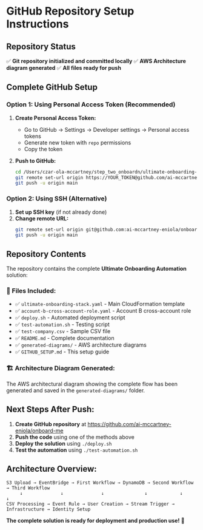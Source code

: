 # GitHub Repository Setup Instructions

## Repository Status
✅ **Git repository initialized and committed locally**
✅ **AWS Architecture diagram generated**
✅ **All files ready for push**

## Complete GitHub Setup

### Option 1: Using Personal Access Token (Recommended)

1. **Create Personal Access Token:**
   - Go to GitHub → Settings → Developer settings → Personal access tokens
   - Generate new token with `repo` permissions
   - Copy the token

2. **Push to GitHub:**
   ```bash
   cd /Users/czar-ola-mccartney/step_two_onboardn/ultimate-onboarding-automation
   git remote set-url origin https://YOUR_TOKEN@github.com/ai-mccartney-eniola/onboard-me.git
   git push -u origin main
   ```

### Option 2: Using SSH (Alternative)

1. **Set up SSH key** (if not already done)
2. **Change remote URL:**
   ```bash
   git remote set-url origin git@github.com:ai-mccartney-eniola/onboard-me.git
   git push -u origin main
   ```

## Repository Contents

The repository contains the complete **Ultimate Onboarding Automation** solution:

### 📁 Files Included:
- ✅ `ultimate-onboarding-stack.yaml` - Main CloudFormation template
- ✅ `account-b-cross-account-role.yaml` - Account B cross-account role
- ✅ `deploy.sh` - Automated deployment script
- ✅ `test-automation.sh` - Testing script
- ✅ `test-company.csv` - Sample CSV file
- ✅ `README.md` - Complete documentation
- ✅ `generated-diagrams/` - AWS architecture diagrams
- ✅ `GITHUB_SETUP.md` - This setup guide

### 🏗️ Architecture Diagram Generated:
The AWS architectural diagram showing the complete flow has been generated and saved in the `generated-diagrams/` folder.

## Next Steps After Push:

1. **Create GitHub repository** at https://github.com/ai-mccartney-eniola/onboard-me
2. **Push the code** using one of the methods above
3. **Deploy the solution** using `./deploy.sh`
4. **Test the automation** using `./test-automation.sh`

## Architecture Overview:

```
S3 Upload → EventBridge → First Workflow → DynamoDB → Second Workflow → Third Workflow
     ↓              ↓              ↓               ↓            ↓              ↓
CSV Processing → Event Rule → User Creation → Stream Trigger → Infrastructure → Identity Setup
```

**The complete solution is ready for deployment and production use!** 🚀
